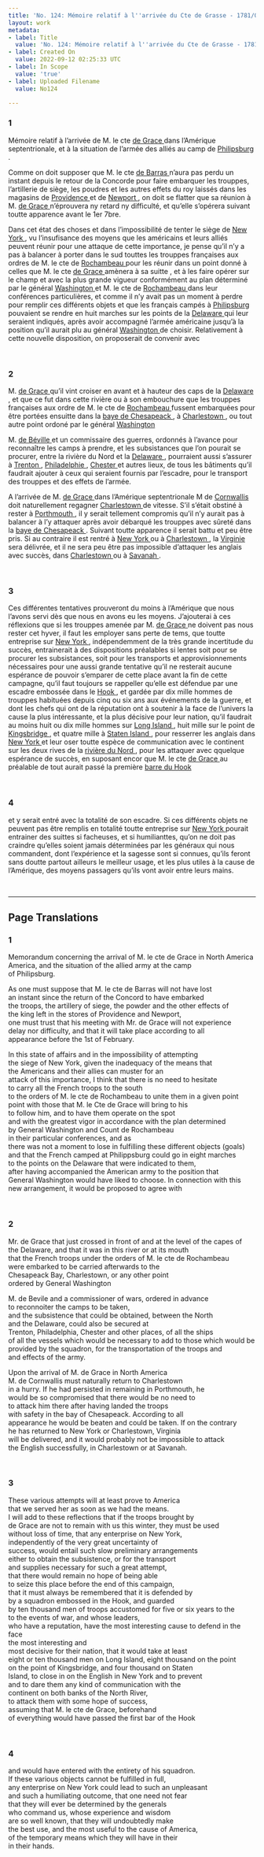 ```yaml
---
title: 'No. 124: Mémoire relatif à l''arrivée du Cte de Grasse - 1781/08/01'
layout: work
metadata:
- label: Title
  value: 'No. 124: Mémoire relatif à l''arrivée du Cte de Grasse - 1781/08/01'
- label: Created On
  value: 2022-09-12 02:25:33 UTC
- label: In Scope
  value: 'true'
- label: Uploaded Filename
  value: No124

---
```

<div class="pages">
<div id="page-32541630">
<h3><a name="page-32541630">1</a></h3>
<div class="page-content">
<p>Mémoire relatif à l’arrivée de M. le cte <a href="../subjects/32162948" title=" de Grace "> de Grace </a> dans l’Amérique <span class="line-break"> </span>septentrionale, et à la situation de l’armée des alliés au camp <span class="line-break"> </span>de <a href="../subjects/32162949" title=" Philipsburg "> Philipsburg </a>.</p>
<p>Comme on doit supposer que M. le cte <a href="../subjects/32162950" title=" de Barras "> de Barras </a> n’aura pas perdu <span class="line-break"> </span>un instant depuis le retour de la Concorde pour faire embarquer <span class="line-break"> </span>les trouppes, l’artillerie de siège, les poudres et les autres effets du <span class="line-break"> </span>roy laissés dans les magasins de <a href="../subjects/32162951" title=" Providence "> Providence </a> et de <a href="../subjects/32162914" title=" Newport "> Newport </a>, <span class="line-break"> </span>on doit se flatter que sa réunion à M. <a href="../subjects/32162948" title=" de Grace "> de Grace </a> n’éprouvera <span class="line-break"> </span>ny retard ny difficulté, et qu’elle s’opérera suivant toutte <span class="line-break"> </span>apparence avant le 1er 7bre.</p>
<p>Dans cet état des choses et dans l’impossibilité de tenter <span class="line-break"> </span>le siège de <a href="../subjects/32162830" title=" New York "> New York </a>, vu l’insufisance des moyens que <span class="line-break"> </span>les américains et leurs alliés peuvent réunir pour une <span class="line-break"> </span>attaque de cette importance, je pense qu’il n’y a pas à <span class="line-break"> </span>balancer à porter dans le sud touttes les trouppes françaises <span class="line-break"> </span>aux ordres de M. le cte de <a href="../subjects/32162815" title=" Rochambeau "> Rochambeau </a> pour les réunir dans <span class="line-break"> </span>un point donné à celles que M. le cte <a href="../subjects/32162948" title=" de Grace "> de Grace </a> amènera <span class="line-break"> </span>à sa suitte , et à les faire opérer sur le champ et avec la <span class="line-break"> </span>plus grande vigueur conformément au plan déterminé <span class="line-break"> </span>par le général <a href="../subjects/32162841" title=" Washington "> Washington </a> et M. le cte de <a href="../subjects/32162815" title=" Rochambeau "> Rochambeau </a> <span class="line-break"> </span>dans leur conférences particulières, et comme il n’y <span class="line-break"> </span>avait pas un moment à perdre pour remplir ces différents <span class="line-break"> </span>objets et que les français campés à <a href="../subjects/32162949" title=" Philipsburg "> Philipsburg </a> pouvaient <span class="line-break"> </span>se rendre en huit marches sur les points de la <a href="../subjects/32162952" title=" Delaware "> Delaware </a> <span class="line-break"> </span>qui leur seraient indiqués, après avoir accompagné <span class="line-break"> </span>l’armée américaine jusqu’à la position qu’il aurait plu <span class="line-break"> </span>au général <a href="../subjects/32162841" title=" Washington "> Washington </a> de choisir. Relativement à cette <span class="line-break"> </span>nouvelle disposition, on proposerait de convenir avec  </p>
</div>
</div>
<br />
<div id="page-32541631">
<h3><a name="page-32541631">2</a></h3>
<div class="page-content">
<p>M. <a href="../subjects/32162948" title=" de Grace "> de Grace </a> qu’il vint croiser en avant et à hauteur des caps de <span class="line-break"> </span>la <a href="../subjects/32162952" title=" Delaware "> Delaware </a>, et que ce fut dans cette rivière ou à son embouchure <span class="line-break"> </span>que les trouppes françaises aux ordre de M. le cte de <a href="../subjects/32162815" title=" Rochambeau "> Rochambeau </a> <span class="line-break"> </span>fussent embarquées pour être portées ensuitte dans la <a href="../subjects/32162873" title=" baye de Chesapeack "> baye <span class="line-break"> </span>de Chesapeack </a>, à <a href="../subjects/32162829" title=" Charlestown "> Charlestown </a>, ou tout autre point <span class="line-break"> </span>ordoné par le général <a href="../subjects/32162841" title=" Washington "> Washington </a></p>
<p>M. <a href="../subjects/32162953" title=" de Béville "> de Béville </a> et un commissaire des guerres, ordonnés à <span class="line-break"> </span>l’avance pour reconnaître les camps à prendre, et les <span class="line-break"> </span>subsistances que l’on pourait se procurer, entre la rivière <span class="line-break"> </span>du Nord et la <a href="../subjects/32162952" title=" Delaware "> Delaware </a>, pourraient aussi s’assurer à <span class="line-break"> </span><a href="../subjects/32162954" title=" Trenton "> Trenton </a>, <a href="../subjects/32162804" title=" Philadelphie "> Philadelphie </a>, <a href="../subjects/32162955" title=" Chester "> Chester </a> et autres lieux, de tous <span class="line-break"> </span>les bâtiments qu’il faudrait ajouter à ceux qui seraient <span class="line-break"> </span>fournis par l’escadre, pour le transport des trouppes <span class="line-break"> </span>et des effets de l’armée.</p>
<p>A l’arrivée de M. <a href="../subjects/32162948" title=" de Grace "> de Grace </a> dans l’Amérique septentrionale <span class="line-break"> </span>M de <a href="../subjects/32162980" title="Charles Cornwallis, 1st Marquess Cornwallis"> Cornwallis </a> doit naturellement regagner <a href="../subjects/32162829" title=" Charlestown "> Charlestown </a> <span class="line-break"> </span>de vitesse. S’il s’était obstiné à rester à <a href="../subjects/32162956" title=" Porthmouth "> Porthmouth </a>, il <span class="line-break"> </span>y serait tellement compromis qu’il n’y aurait pas à <span class="line-break"> </span>balancer à l’y attaquer après avoir débarqué les trouppes <span class="line-break"> </span>avec sûreté dans la <a href="../subjects/32162873" title=" baye de Chesapeack "> baye de Chesapeack </a>. Suivant toutte <span class="line-break"> </span>apparence il serait battu et peu être pris. Si au contraire <span class="line-break"> </span>il est rentré à <a href="../subjects/32162830" title=" New York "> New York </a> ou à <a href="../subjects/32162829" title=" Charlestown "> Charlestown </a>, la <a href="../subjects/32162817" title=" Virginie "> Virginie </a><span class="line-break"> </span>sera délivrée, et il ne sera peu être pas impossible d’attaquer <span class="line-break"> </span>les anglais avec succès, dans <a href="../subjects/32162829" title=" Charlestown "> Charlestown </a> ou à <a href="../subjects/32162957" title=" Savanah "> Savanah </a>.</p>
</div>
</div>
<br />
<div id="page-32541632">
<h3><a name="page-32541632">3</a></h3>
<div class="page-content">
<p>Ces différentes tentatives prouveront du moins à l’Amérique <span class="line-break"> </span>que nous l’avons servi dès que nous en avons eu les moyens. <span class="line-break"> </span>J’ajouterai à ces réflexions que si les trouppes amenée par <span class="line-break"> </span>M. <a href="../subjects/32162948" title=" de Grace "> de Grace </a> ne doivent pas nous rester cet hyver, il faut les <span class="line-break"> </span>employer sans perte de tems, que toutte entreprise sur <a href="../subjects/32162830" title=" New York "> New <span class="line-break"> </span>York </a>, indépendemment de la très grande incertitude du <span class="line-break"> </span>succès, entrainerait à des dispositions préalables si lentes <span class="line-break"> </span>soit pour se procurer les subsistances, soit pour les transports <span class="line-break"> </span>et approvisionnements nécessaires pour une aussi grande <span class="line-break"> </span>tentative qu’il ne resterait aucune espérance de pouvoir <span class="line-break"> </span>s’emparer de cette place avant la fin de cette campagne, <span class="line-break"> </span>qu’il faut toujours se rappeller qu’elle est défendue par <span class="line-break"> </span>une escadre embossée dans le  <a href="../subjects/32162958" title=" Hook "> Hook </a> , et gardée par dix <span class="line-break"> </span>mille hommes de trouppes habituées depuis cinq ou six <span class="line-break"> </span>ans aux événements de la guerre, et dont les chefs qui <span class="line-break"> </span>ont de la réputation ont à soutenir à la face de <span class="line-break"> </span>l’univers la cause la plus intéressante, et la plus <span class="line-break"> </span>décisive pour leur nation, qu’il faudrait au moins <span class="line-break"> </span>huit ou dix mille hommes sur <a href="../subjects/32162897" title=" Long Island "> Long Island </a>, huit mille <span class="line-break"> </span>sur le point de <a href="../subjects/32162959" title=" Kingsbridge "> Kingsbridge </a>, et quatre mille à <a href="../subjects/32162960" title=" Staten Island "> Staten <span class="line-break"> </span>Island </a>, pour resserrer les anglais dans <a href="../subjects/32162830" title=" New York "> New York </a> et <span class="line-break"> </span>leur oser toutte espèce de communication avec le <span class="line-break"> </span>continent sur les deux rives de la <a href="../subjects/32162961" title=" rivière du Nord "> rivière du Nord </a>, <span class="line-break"> </span>pour les attaquer avec qquelque espérance de succès, <span class="line-break"> </span>en suposant encor que M. le cte <a href="../subjects/32162948" title=" de Grace "> de Grace </a> au préalable <span class="line-break"> </span>de tout aurait passé la première <a href="../subjects/32162962" title=" barre du Hook "> barre du Hook </a> </p>
</div>
</div>
<br />
<div id="page-32541633">
<h3><a name="page-32541633">4</a></h3>
<div class="page-content">
<p> et y serait entré avec la totalité de son escadre. <span class="line-break"> </span>Si ces différents objets ne peuvent pas être remplis en totalité <span class="line-break"> </span>toutte entreprise sur  <a href="../subjects/32162830" title=" New York "> New York </a> pourait entrainer des <span class="line-break"> </span>suittes si facheuses, et si humilianttes, qu’on ne doit pas <span class="line-break"> </span>craindre qu’elles soient jamais déterminées par les généraux <span class="line-break"> </span>qui nous commandent, dont l’expérience et la sagesse <span class="line-break"> </span>sont si connues, qu’ils feront sans doutte partout <span class="line-break"> </span>ailleurs le meilleur usage, et les plus utiles à la cause <span class="line-break"> </span>de l’Amérique, des moyens passagers qu’ils vont avoir <span class="line-break"> </span>entre leurs mains. </p>
</div>
</div>
<br />
</div>
<hr />
<h2 class="divider">Page Translations</h2>
<div class="pages">
<div id="translation-32541630">
<h3>1</h3>
<div class="page-content">
<p>Memorandum concerning the arrival of M. le cte de Grace in North America<br/>
America, and the situation of the allied army at the camp<br/>
of Philipsburg.</p>
<p>As one must suppose that M. le cte de Barras will not have lost<br/>
an instant since the return of the Concord to have embarked<br/>
the troops, the artillery of siege, the powder and the other effects of<br/>
the king left in the stores of Providence and Newport,<br/>
one must trust that his meeting with Mr. de Grace will not experience<br/>
delay nor difficulty, and that it will take place according to all <br/>
appearance before the 1st of February.</p>
<p>In this state of affairs and in the impossibility of attempting<br/>
the siege of New York, given the inadequacy of the means that<br/>
the Americans and their allies can muster for an <br/>
attack of this importance, I think that there is no need to hesitate<br/>
to carry all the French troops to the south<br/>
to the orders of M. le cte de Rochambeau to unite them in a given point<br/>
point with those that M. le Cte de Grace will bring to his<br/>
to follow him, and to have them operate on the spot <br/>
and with the greatest vigor in accordance with the plan determined<br/>
by General Washington and Count de Rochambeau <br/>
in their particular conferences, and as<br/>
there was not a moment to lose in fulfilling these different objects (goals)<br/>
and that the French camped at Philippsburg could go in eight marches<br/>
to the points on the Delaware that were indicated to them, <br/>
after having accompanied the American army to the position that <br/>
General Washington would have liked to choose. In connection with this<br/>
new arrangement, it would be proposed to agree with</p>
</div>
</div>
<br />
<div id="translation-32541631">
<h3>2</h3>
<div class="page-content">
<p>Mr. de Grace that just crossed in front of and at the level of the capes of <br/>
the Delaware, and that it was in this river or at its mouth <br/>
that the French troops under the orders of M. le cte de Rochambeau<br/>
were embarked to be carried afterwards to the<br/>
Chesapeack Bay, Charlestown, or any other point<br/>
ordered by General Washington</p>
<p>M. de Bevile and a commissioner of wars, ordered in advance<br/>
to reconnoiter the camps to be taken, <br/>
and the subsistence that could be obtained, between the North<br/>
and the Delaware, could also be secured at<br/>
Trenton, Philadelphia, Chester and other places, of all the ships<br/>
of all the vessels which would be necessary to add to those which would be<br/>
provided by the squadron, for the transportation of the troops and<br/>
and effects of the army.</p>
<p>Upon the arrival of M. de Grace in North America<br/>
M. de Cornwallis must naturally return to Charlestown<br/>
in a hurry. If he had persisted in remaining in Porthmouth, he<br/>
would be so compromised that there would be no need to<br/>
to attack him there after having landed the troops <br/>
with safety in the bay of Chesapeack. According to all<br/>
appearance he would be beaten and could be taken. If on the contrary<br/>
he has returned to New York or Charlestown, Virginia <br/>
will be delivered, and it would probably not be impossible to attack<br/>
the English successfully, in Charlestown or at Savanah.</p>
</div>
</div>
<br />
<div id="translation-32541632">
<h3>3</h3>
<div class="page-content">
<p>These various attempts will at least prove to America<br/>
that we served her as soon as we had the means.<br/>
I will add to these reflections that if the troops brought by<br/>
de Grace are not to remain with us this winter, they must be used <br/>
without loss of time, that any enterprise on New York, <br/>
independently of the very great uncertainty of<br/>
success, would entail such slow preliminary arrangements<br/>
either to obtain the subsistence, or for the transport <br/>
and supplies necessary for such a great attempt, <br/>
that there would remain no hope of being able<br/>
to seize this place before the end of this campaign,<br/>
that it must always be remembered that it is defended by<br/>
by a squadron embossed in the Hook, and guarded <br/>
by ten thousand men of troops accustomed for five or six years to the<br/>
to the events of war, and whose leaders, <br/>
who have a reputation, have the most interesting cause to defend in the face<br/>
the most interesting and <br/>
most decisive for their nation, that it would take at least<br/>
eight or ten thousand men on Long Island, eight thousand on the point<br/>
on the point of Kingsbridge, and four thousand on Staten<br/>
Island, to close in on the English in New York and to prevent<br/>
and to dare them any kind of communication with the <br/>
continent on both banks of the North River,<br/>
to attack them with some hope of success,<br/>
assuming that M. le cte de Grace, beforehand<br/>
of everything would have passed the first bar of the Hook</p>
</div>
</div>
<br />
<div id="translation-32541633">
<h3>4</h3>
<div class="page-content">
<p>and would have entered with the entirety of his squadron.<br/>
If these various objects cannot be fulfilled in full,<br/>
any enterprise on New York could lead to such an unpleasant <br/>
and such a humiliating outcome, that one need not fear<br/>
that they will ever be determined by the generals<br/>
who command us, whose experience and wisdom <br/>
are so well known, that they will undoubtedly make <br/>
the best use, and the most useful to the cause of America, <br/>
of the temporary means which they will have in their<br/>
in their hands.</p>
</div>
</div>
<br />
</div>
